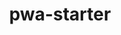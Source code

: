 ---
layout: default
title: pwa-starter
permalink: /web/pwa/pwa-starter
parent: pwa
grand_parent: web
has_toc: true
---